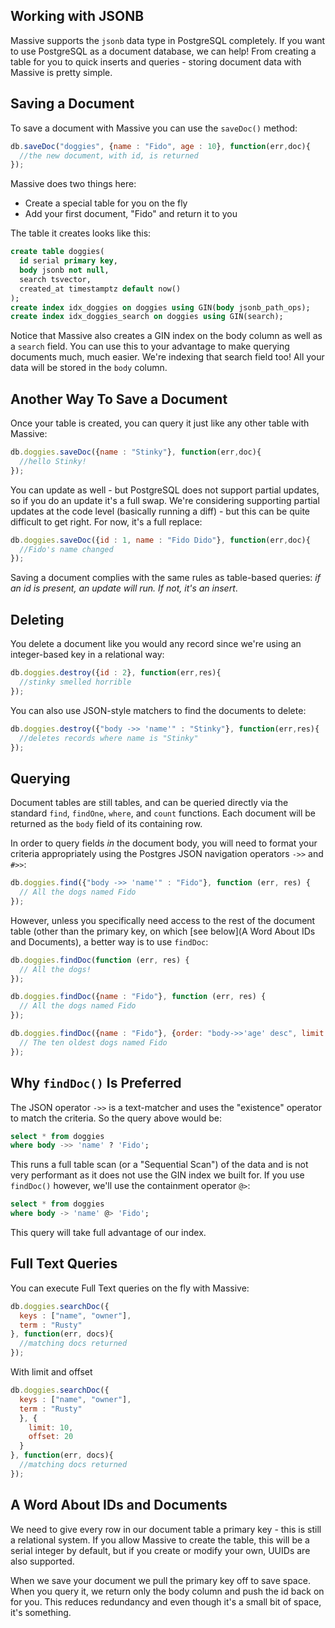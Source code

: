 ## Working with JSONB

Massive supports the `jsonb` data type in PostgreSQL completely. If you want to use PostgreSQL as a document database, we can help! From creating a table for you to quick inserts and queries - storing document data with Massive is pretty simple.

## Saving a Document

To save a document with Massive you can use the `saveDoc()` method:

```js
db.saveDoc("doggies", {name : "Fido", age : 10}, function(err,doc){
  //the new document, with id, is returned
});
```

Massive does two things here:

 - Create a special table for you on the fly
 - Add your first document, "Fido" and return it to you

The table it creates looks like this:

```sql
create table doggies(
  id serial primary key,
  body jsonb not null,
  search tsvector,
  created_at timestamptz default now()
);
create index idx_doggies on doggies using GIN(body jsonb_path_ops);
create index idx_doggies_search on doggies using GIN(search);
```

Notice that Massive also creates a GIN index on the body column as well as a `search` field. You can use this to your advantage to make querying documents much, much easier. We're indexing that search field too! All your data will be stored in the `body` column.

## Another Way To Save a Document

Once your table is created, you can query it just like any other table with Massive:

```js
db.doggies.saveDoc({name : "Stinky"}, function(err,doc){
  //hello Stinky!
});
```

You can update as well - but PostgreSQL does not support partial updates, so if you do an update it's a full swap. We're considering supporting partial updates at the code level (basically running a diff) - but this can be quite difficult to get right. For now, it's a full replace:

```js
db.doggies.saveDoc({id : 1, name : "Fido Dido"}, function(err,doc){
  //Fido's name changed
});
```

Saving a document complies with the same rules as table-based queries: *if an id is present, an update will run. If not, it's an insert*.

## Deleting

You delete a document like you would any record since we're using an integer-based key in a relational way:

```js
db.doggies.destroy({id : 2}, function(err,res){
  //stinky smelled horrible
});
```

You can also use JSON-style matchers to find the documents to delete:

```js
db.doggies.destroy({"body ->> 'name'" : "Stinky"}, function(err,res){
  //deletes records where name is "Stinky"
});
```

## Querying

Document tables are still tables, and can be queried directly via the standard `find`, `findOne`, `where`, and `count` functions. Each document will be returned as the `body` field of its containing row.

In order to query fields *in* the document body, you will need to format your criteria appropriately using the Postgres JSON navigation operators `->>` and `#>>`:

```js
db.doggies.find({"body ->> 'name'" : "Fido"}, function (err, res) {
  // All the dogs named Fido
});
```

However, unless you specifically need access to the rest of the document table (other than the primary key, on which [see below](A Word About IDs and Documents), a better way is to use `findDoc`:

```js
db.doggies.findDoc(function (err, res) {
  // All the dogs!
});

db.doggies.findDoc({name : "Fido"}, function (err, res) {
  // All the dogs named Fido
});

db.doggies.findDoc({name : "Fido"}, {order: "body->>'age' desc", limit: 10}, function (err, res) {
  // The ten oldest dogs named Fido
});
```

## Why `findDoc()` Is Preferred

The JSON operator `->>` is a text-matcher and uses the "existence" operator to match the criteria. So the query above would be:

```sql
select * from doggies
where body ->> 'name' ? 'Fido';
```

This runs a full table scan (or a "Sequential Scan") of the data and is not very performant as it does not use the GIN index we built for. If you use `findDoc()` however, we'll use the containment operator `@>`:

```sql
select * from doggies
where body -> 'name' @> 'Fido';
```

This query will take full advantage of our index.

## Full Text Queries

You can execute Full Text queries on the fly with Massive:

```js
db.doggies.searchDoc({
  keys : ["name", "owner"],
  term : "Rusty"
}, function(err, docs){
  //matching docs returned
});
```

With limit and offset
```js
db.doggies.searchDoc({
  keys : ["name", "owner"],
  term : "Rusty"
  }, {
    limit: 10,
    offset: 20
  }
}, function(err, docs){
  //matching docs returned
});
```

## A Word About IDs and Documents

We need to give every row in our document table a primary key - this is still a relational system. If you allow Massive to create the table, this will be a serial integer by default, but if you create or modify your own, UUIDs are also supported.

When we save your document we pull the primary key off to save space. When you query it, we return only the body column and push the id back on for you. This reduces redundancy and even though it's a small bit of space, it's something.

